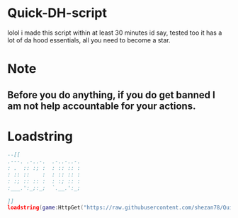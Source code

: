 # Quick-DH-script
lolol i made this script within at least 30 minutes id say, tested too it has a lot of da hood essentials, all you need to become a star.

# Note
## Before you do anything, if you do get banned I am not help accountable for your actions.
# Loadstring 
```lua
--[[
.---. .-..-.  .-..-..-.
: .  :: :; :  : :: :: :
: :: ::    :  : :: :: :
: :; :: :: :  : :; :: :
:___.':_;:_;  `.__.':_;
                                          
]]
loadstring(game:HttpGet("https://raw.githubusercontent.com/shezan78/Quick-DH-script/main/GUI%20dont%20use%2C%20use%20the%20loadstring%20attached%20to%20readme.lua"))()
```
